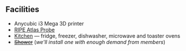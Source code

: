## Facilities

- Anycubic i3 Mega 3D printer
- [RIPE Atlas Probe](https://atlas.ripe.net/probes/61023/)
- [Kitchen](https://hackerspaces.org/wiki/The_Kitchen_Pattern) &mdash; fridge, freezer, dishwasher, microwave and toaster ovens
- [~~Shower~~](https://hackerspaces.org/wiki/The_Shower_Pattern) (_we'll install one with enough demand from members_)
